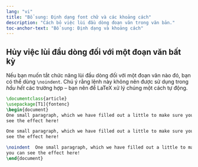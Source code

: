 ```yaml
---
lang: "vi"
title: "Bổ sung: Định dạng font chữ và các khoảng cách"
description: "Cách bỏ việc lùi đầu dòng đoạn văn trong văn bản."
toc-anchor-text: "Bổ sung: Định dạng và khoảng cách"
---
```


## Hủy việc lùi đầu dòng đối với một đoạn văn bất kỳ

Nếu bạn muốn tắt chức năng lùi đầu dòng đối với một đoạn văn nào đó, bạn có thể
dùng `\noindent`. Chú ý rằng lệnh này không nên được sử dụng trong _hầu hết_
các trường hợp &ndash; bạn nên để LaTeX xử lý chúng một cách tự động.

```latex
\documentclass{article}
\usepackage[T1]{fontenc}
\begin{document}
One small paragraph, which we have filled out a little to make sure you can
see the effect here!

One small paragraph, which we have filled out a little to make sure you can
see the effect here!

\noindent  One small paragraph, which we have filled out a little to make sure
you can see the effect here!
\end{document}
```
